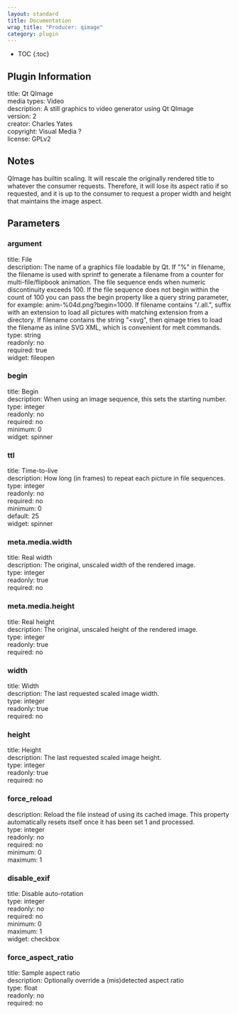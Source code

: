 ```yaml
---
layout: standard
title: Documentation
wrap_title: "Producer: qimage"
category: plugin
---
```

* TOC
{:toc}

## Plugin Information

title: Qt QImage  
media types:
Video  
description: A still graphics to video generator using Qt QImage  
version: 2  
creator: Charles Yates  
copyright: Visual Media ?  
license: GPLv2  

## Notes

QImage has builtin scaling. It will rescale the originally rendered title to whatever the consumer requests. Therefore, it will lose its aspect ratio if so requested, and it is up to the consumer to request a proper width and height that maintains the image aspect.

## Parameters

### argument

title: File    
description:
The name of a graphics file loadable by Qt. If &quot;%&quot; in filename, the filename is used with sprintf to generate a filename from a counter for multi-file/flipbook animation. The file sequence ends when numeric discontinuity exceeds 100. If the file sequence does not begin within the count of 100 you can pass the begin property like a query string parameter, for example: anim-%04d.png?begin=1000. If filename contains &quot;/.all.&quot;, suffix with an extension to load all pictures with matching extension from a directory. If filename contains the string &quot;&lt;svg&quot;, then qimage tries to load the filename as inline SVG XML, which is convenient for melt commands.  
type: string  
readonly: no  
required: true  
widget: fileopen  

### begin

title: Begin    
description:
When using an image sequence, this sets the starting number.  
type: integer  
readonly: no  
required: no  
minimum: 0  
widget: spinner  

### ttl

title: Time-to-live    
description:
How long (in frames) to repeat each picture in file sequences.  
type: integer  
readonly: no  
required: no  
minimum: 0  
default: 25  
widget: spinner  

### meta.media.width

title: Real width    
description:
The original, unscaled width of the rendered image.  
type: integer  
readonly: true  
required: no  

### meta.media.height

title: Real height    
description:
The original, unscaled height of the rendered image.  
type: integer  
readonly: true  
required: no  

### width

title: Width    
description:
The last requested scaled image width.  
type: integer  
readonly: true  
required: no  

### height

title: Height    
description:
The last requested scaled image height.  
type: integer  
readonly: true  
required: no  

### force_reload

  
description:
Reload the file instead of using its cached image. This property automatically resets itself once it has been set 1 and processed.  
type: integer  
readonly: no  
required: no  
minimum: 0  
maximum: 1  

### disable_exif

title: Disable auto-rotation    
type: integer  
readonly: no  
required: no  
minimum: 0  
maximum: 1  
widget: checkbox  

### force_aspect_ratio

title: Sample aspect ratio    
description:
Optionally override a (mis)detected aspect ratio  
type: float  
readonly: no  
required: no  

